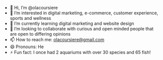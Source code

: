- 👋 Hi, I’m @olacoursiere
- 👀 I’m interested in digital marketing, e-commerce, customer experience, sports and wellness
- 🌱 I’m currently learning digital marketing and website design
- 💞️ I’m looking to collaborate with curious and open minded people that are open to differing opinions  
- 📫 How to reach me: olacoursiere@gmail.com
- 😄 Pronouns: He
- ⚡ Fun fact: I once had 2 aquariums with over 30 species and 65 fish! 

<!---
olacoursiere/olacoursiere is a ✨ special ✨ repository because its `README.md` (this file) appears on your GitHub profile.
You can click the Preview link to take a look at your changes.
--->
